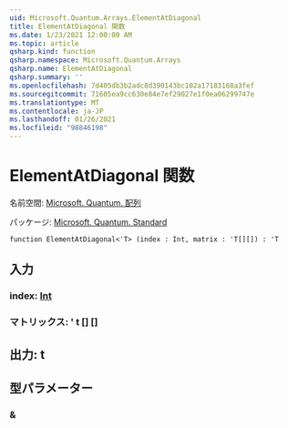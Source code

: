 ```yaml
---
uid: Microsoft.Quantum.Arrays.ElementAtDiagonal
title: ElementAtDiagonal 関数
ms.date: 1/23/2021 12:00:00 AM
ms.topic: article
qsharp.kind: function
qsharp.namespace: Microsoft.Quantum.Arrays
qsharp.name: ElementAtDiagonal
qsharp.summary: ''
ms.openlocfilehash: 7d405db3b2adc8d390143bc102a17183168a3fef
ms.sourcegitcommit: 71605ea9cc630e84e7ef29027e1f0ea06299747e
ms.translationtype: MT
ms.contentlocale: ja-JP
ms.lasthandoff: 01/26/2021
ms.locfileid: "98846198"
---
```

# <a name="elementatdiagonal-function"></a>ElementAtDiagonal 関数

名前空間: [Microsoft. Quantum. 配列](xref:Microsoft.Quantum.Arrays)

パッケージ: [Microsoft. Quantum. Standard](https://nuget.org/packages/Microsoft.Quantum.Standard)




```qsharp
function ElementAtDiagonal<'T> (index : Int, matrix : 'T[][]) : 'T
```


## <a name="input"></a>入力

### <a name="index--int"></a>index: [Int](xref:microsoft.quantum.lang-ref.int)




### <a name="matrix--t"></a>マトリックス: ' t [] []





## <a name="output--t"></a>出力: t



## <a name="type-parameters"></a>型パラメーター

### <a name="t"></a>&

